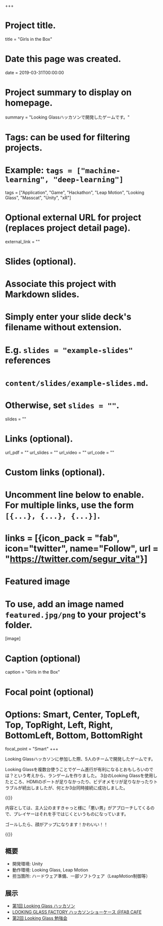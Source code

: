 +++
# Project title.
title = "Girls in the Box"

# Date this page was created.
date = 2019-03-31T00:00:00

# Project summary to display on homepage.
summary = "Looking Glassハッカソンで開発したゲームです。"

# Tags: can be used for filtering projects.
# Example: `tags = ["machine-learning", "deep-learning"]`
tags = ["Application", "Game", "Hackathon", "Leap Motion", "Looking Glass", "Masscat", "Unity", "xR"]

# Optional external URL for project (replaces project detail page).
external_link = ""

# Slides (optional).
#   Associate this project with Markdown slides.
#   Simply enter your slide deck's filename without extension.
#   E.g. `slides = "example-slides"` references 
#   `content/slides/example-slides.md`.
#   Otherwise, set `slides = ""`.
slides = ""

# Links (optional).
url_pdf = ""
url_slides = ""
url_video = ""
url_code = ""

# Custom links (optional).
#   Uncomment line below to enable. For multiple links, use the form `[{...}, {...}, {...}]`.
# links = [{icon_pack = "fab", icon="twitter", name="Follow", url = "https://twitter.com/segur_vita"}]

# Featured image
# To use, add an image named `featured.jpg/png` to your project's folder. 
[image]
  # Caption (optional)
  caption = "Girls in the Box"

  # Focal point (optional)
  # Options: Smart, Center, TopLeft, Top, TopRight, Left, Right, BottomLeft, Bottom, BottomRight
  focal_point = "Smart"
+++


Looking Glassハッカソンに参加した際、5人のチームで開発したゲームです。

Looking Glassを複数台使うことでゲーム進行が有利になるとおもしろいのでは？という考えから、ランゲームを作りました。
3台のLooking Glassを使用したところ、HDMIのポートが足りなかったり、ビデオメモリが足りなかったりトラブルが続出しましたが、何とか3台同時接続に成功しました。

{{<twitter user="segur_vita" id="1113393955817672704" >}}

内容としては、主人公のますきゃっと様に「悪い男」がアプローチしてくるので、プレイヤーはそれを手ではじくというものになっています。

ゴールしたら、顔がアップになります！かわいい！！

{{<twitter user="segur_vita" id="1112346492168073216" >}}



## 概要

- 開発環境: Unity
- 動作環境: Looking Glass, Leap Motion
- 担当箇所: ハードウェア準備、一部ソフトウェア（LeapMotion制御等）


## 展示

- [第1回 Looking Glass ハッカソン](https://lookingglass.connpass.com/event/119022/)
- [LOOKING GLASS FACTORY ハッカソンショーケース ＠FAB CAFE](https://lookingglassfactory.com/events/looking-glass-factory-fab-cafe)
- [第2回 Looking Glass 勉強会](https://lookingglass.connpass.com/event/123727/)



